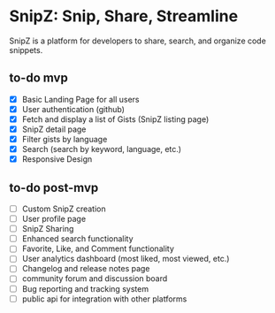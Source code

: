 # SnipZ: Snip, Share, Streamline

SnipZ is a platform for developers to share, search, and organize code snippets.

## to-do mvp

- [x] Basic Landing Page for all users
- [x] User authentication (github)
- [x] Fetch and display a list of Gists (SnipZ listing page)
- [x] SnipZ detail page
- [x] Filter gists by language
- [x] Search (search by keyword, language, etc.)
- [x] Responsive Design

## to-do post-mvp

- [ ] Custom SnipZ creation
- [ ] User profile page
- [ ] SnipZ Sharing
- [ ] Enhanced search functionality
- [ ] Favorite, Like, and Comment functionality
- [ ] User analytics dashboard (most liked, most viewed, etc.)
- [ ] Changelog and release notes page
- [ ] community forum and discussion board
- [ ] Bug reporting and tracking system
- [ ] public api for integration with other platforms
